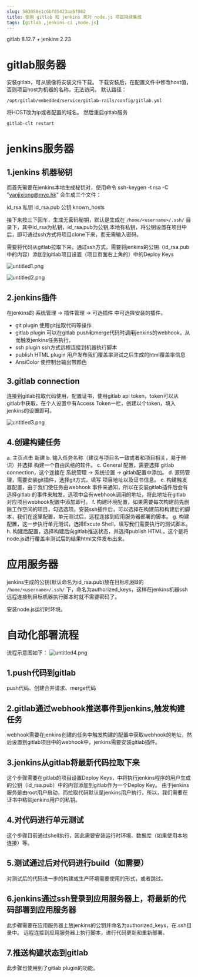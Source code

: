 ```yaml
---
slug: 583058e1c6bf85423aa6f082
title: 使用 gitlab 和 jenkins 来对 node.js 项目持续集成
tags: [gitlab ,jenkins-ci ,node.js]
---
```


gitlab 8.12.7 + jenkins 2.23

# gitlab服务器

安装gitlab，可从镜像将安装文件下载。
下载安装后，在配置文件中修改host值，否则项目host为机器的名称，无法访问。
默认路径：
```
/opt/gitlab/embedded/service/gitlab-rails/config/gitlab.yml
```
将HOST改为ip或者配置的域名。
然后重启gitlab服务
```
gitlab-clt restart
```

# jenkins服务器

## 1.jenkins 机器秘钥

而首先需要在jenkins本地生成秘钥对，使用命令
ssh-keygen -t rsa -C "yanjixiong@mye.hk"
会生成三个文件：

id_rsa                    私钥
id_rsa.pub             公钥
known_hosts

接下来按三下回车，生成无密码秘钥，默认是生成在 `/home/<username>/.ssh/` 目录下，其中id_rsa为私钥，id_rsa.pub为公钥,本地有私钥，将公钥设置在项目中后，即可通过ssh方式将项目clone下来，而无需输入密码。

需要将代码从gitlab拉取下来，通过ssh方式，需要将jenkins的公钥（id_rsa.pub中的内容）添加到gitlab项目设置（项目页面右上角的）中的Deploy Keys

 ![untitled1.png](https://static.gaoqixhb.com/Fjj9Wiba2bJsYgi1oiQCz493soLU)

 ![untitled2.png](https://static.gaoqixhb.com/For98s6BfusWt7vTfrQfPkRE1_Zl)

## 2.jenkins插件

在jenkins的 系统管理 -> 插件管理  -> 可选插件 中可选择安装的插件。

* git plugin        使用git拉取代码等操作
* gitlab plugin   可以在gitlab push和merge代码时调用jenkins的webhook，从而触发jenkins任务执行。
* ssh plugin         ssh方式远程连接到机器执行脚本
* publish HTML plugin  用户发布我们覆盖率测试之后生成的html覆盖率信息
* AnsiColor            使控制台输出带颜色

## 3.gitlab connection
连接到gitlab拉取代码使用，配置证书，使用gitlab api token，token可以从gitlab中获取，在个人设置中有Access Token一栏，创建以个token，填入jenkins的设置即可。

 ![untitled3.png](https://static.gaoqixhb.com/FsdRR_BrWzvNwrVjllsGNvfAuq9d)

## 4.创建构建任务

a. 主页点击 新建
b. 输入任务名称（建议与项目名一致或者和项目相关，易于辨识）并选择 构建一个自由风格的软件。
c. General 配置，需要选择 gitlab connection，这个连接在 系统管理 -> 系统设置 -> gitlab配置中添加。
d. 源码管理，需要安装git插件，选择git方式，填写 项目地址以及证书信息。
e. 构建触发器配置，由于我们使任务由webhook 事件来通知，所以在安装gitlab插件后会有选择gitlab 的事件来触发，选项中会有webhook调用的地址，将此地址在gitlab 对应项目webhook配置中添加即可。
f. 构建环境配置，如果需要每次构建前先删除工作空间的项目，勾选选项。安装ssh插件后，可以选择在构建前和构建后的脚本，我们在这里配置，单元测试后，远程连接到应用服务器部署的脚本。
g. 构建配置，这一步执行单元测试，选择Excute Shell，填写我们需要执行的测试脚本。
h. 构建后配置，选择构建后向gitlab推送状态，并选择publish HTML，这个是将node.js进行覆盖率测试后的结果html文件发布出来。

# 应用服务器

jenkins生成的公钥(默认命名为id_rsa.pub)放在目标机器B的 `/home/<username>/.ssh/` 下，命名为authorized_keys，这样在jenkins机器ssh远程连接到目标机器执行脚本时就不需要密码了。

安装node.js运行时环境。

# 自动化部署流程

流程示意图如下：
 ![untitled4.png](https://static.gaoqixhb.com/FlVm82cdodSBJ-VMwQ_5odjIOmmK)

## 1.push代码到gitlab

push代码、创建合并请求、merge代码

## 2.gitlab通过webhook推送事件到jenkins,触发构建任务

webhook需要在jenkins创建的任务中触发构建的配置中获取webhook的地址，然后设置到gitlab项目中的webhook中，jenkins需要安装gitlab插件。

## 3.jenkins从gitlab将最新代码拉取下来

这个步骤需要在gitlab的项目设置Deploy Keys，中将执行jenkins程序的用户生成的公钥（id_rsa.pub）中的内容添加到gitlab作为一个Deploy Key。
由于jenkins服务是由root用户启动，而拉取代码默认是jenkins用户执行，所以，我们需要在证书中粘贴jenkins用户的私钥。

## 4.对代码进行单元测试

这个步骤目前通过shell执行，因此需要安装运行时环境、数据库（如果使用本地连接）等。

## 5.测试通过后对代码进行build（如需要）

对测试后的代码进一步的构建成生产环境需要使用的形式，或者跳过。

## 6.jenkins通过ssh登录到应用服务器上，将最新的代码部署到应用服务器

此步骤需要在应用服务器上放jenkins的公钥并命名为authorized_keys，在.ssh目录中。
远程连接到应用服务器上执行脚本，进行代码更新和重新部署。

## 7.推送构建状态到gitlab

此步骤也使用到了gitlab plugin的功能。
